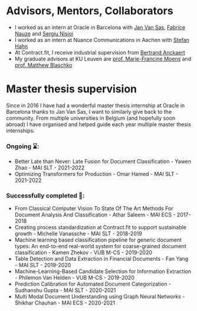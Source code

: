 # Advisors, Mentors, Collaborators

- I worked as an intern at Oracle in Barcelona with [Jan Van Sas](https://de.linkedin.com/in/janvansas), [Fabrice Nauze](https://nl.linkedin.com/in/fnauze) and [Sergiu Nisioi](https://scholar.google.ro/citations?user=0bqBJo8AAAAJ&hl=en)
- I worked as an intern at Nuance Communications in Aachen with [Stefan Hahn](https://www.researchgate.net/scientific-contributions/Stefan-Hahn-71090285)
- At Contract.fit, I receive industrial supervision from [Bertrand Anckaert](https://be.linkedin.com/in/bertrand-anckaert-37ab0a1)
- My graduate advisors at KU Leuven are [prof. Marie-Francine Moens](https://people.cs.kuleuven.be/~sien.moens/) and [prof. Matthew Blaschko](https://homes.esat.kuleuven.be/~mblaschk/)


# Master thesis supervision 

Since in 2016 I have had a wonderful master thesis internship at Oracle in Barcelona thanks to Jan Van Sas, I want to similarly give back to the community.
From multiple universities in Belgium (and hopefully soon abroad) I have organised and helped guide each year multiple master thesis internships: 

### Ongoing :hourglass::

* Better Late than Never: Late Fusion for Document Classification - Yawen Zhao - MAI SLT - 2021-2022
* Optimizing Transformers for Production - Omar Hamed - MAI SLT - 2021-2022

### Successfully completed :tada::

* From Classical Computer Vision To State Of The Art Methods For Document Analysis And Classification - Athar Saleem - MAI ECS - 2017-2018
* Creating process standardization at Contract.fit to support sustainable growth - Michelle Vanassche - MAI SLT - 2018-2019
* Machine learning based classification pipeline for generic document types: An end-to-end real-world system for coarse-grained document classification - Kamen Zhekov - VUB M-CS - 2019-2020
* Table Detection and Data Extraction in Financial Documents - Fan Yang - MAI SLT - 2019-2020
* Machine-Learning-Based Candidate Selection for Information Extraction - Philemon Van Helden - VUB M-CS - 2019-2020
* Prediction Calibration for Automated Document Categorization - Sudhanshu Gupta - MAI SLT - 2020-2021
* Multi Modal Document Understanding using Graph Neural Networks - Shikhar Chauhan - MAI ECS - 2020-2021

